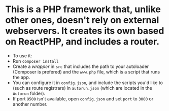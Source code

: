 # This is a **PHP** framework that, unlike other ones, doesn't rely on external webservers. It creates its own based on ReactPHP, and includes a router.
- To use it:
- Run `composer install`
- Create a *wrapper* in `src` that includes the path to your autoloader (Composer is prefered) and the `www.php` file, which is a script that runs the app.
- You can configure it in `config.json`, and include the scripts you'd like to (such as route registrars) in `autorun.json` (which are located in the `Autorun` folder).
- If port `9500` isn't available, open `config.json` and set `port` to `3000` or another number.
